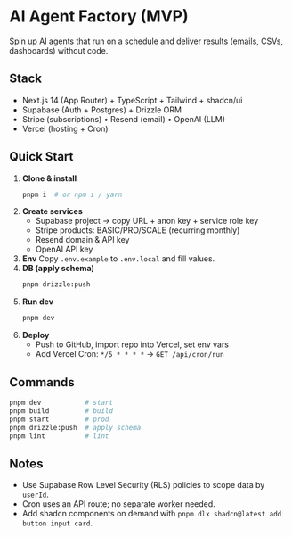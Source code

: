 # AI Agent Factory (MVP)

Spin up AI agents that run on a schedule and deliver results (emails, CSVs, dashboards) without code.

## Stack
- Next.js 14 (App Router) + TypeScript + Tailwind + shadcn/ui
- Supabase (Auth + Postgres) + Drizzle ORM
- Stripe (subscriptions) • Resend (email) • OpenAI (LLM)
- Vercel (hosting + Cron)

## Quick Start
1. **Clone & install**
   ```bash
   pnpm i  # or npm i / yarn
   ```
2. **Create services**
   - Supabase project → copy URL + anon key + service role key
   - Stripe products: BASIC/PRO/SCALE (recurring monthly)
   - Resend domain & API key
   - OpenAI API key
3. **Env**
   Copy `.env.example` to `.env.local` and fill values.
4. **DB (apply schema)**
   ```bash
   pnpm drizzle:push
   ```
5. **Run dev**
   ```bash
   pnpm dev
   ```
6. **Deploy**
   - Push to GitHub, import repo into Vercel, set env vars
   - Add Vercel Cron: `*/5 * * * *` → `GET /api/cron/run`

## Commands
```bash
pnpm dev           # start
pnpm build         # build
pnpm start         # prod
pnpm drizzle:push  # apply schema
pnpm lint          # lint
```

## Notes
- Use Supabase Row Level Security (RLS) policies to scope data by `userId`.
- Cron uses an API route; no separate worker needed.
- Add shadcn components on demand with `pnpm dlx shadcn@latest add button input card`.

